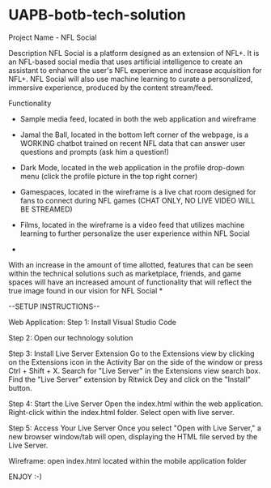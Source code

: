 # UAPB-botb-tech-solution

Project Name - NFL Social

Description
  NFL Social is a platform designed as an extension of NFL+. It is an NFL-based social media that uses artificial intelligence to create an assistant to enhance the user's NFL experience and increase acquisition for NFL+. NFL Social will also use machine learning to curate a personalized, immersive experience, produced by the content stream/feed.

Functionality
- Sample media feed, located in both the web application and wireframe

- Jamal the Ball, located in the bottom left corner of the webpage, is a WORKING chatbot trained on recent NFL data that can answer user questions and prompts (ask him a question!)

- Dark Mode, located in the web application in the profile drop-down menu (click the profile picture in the top right corner)

- Gamespaces, located in the wireframe is a live chat room designed for fans to connect during NFL games (CHAT ONLY, NO LIVE VIDEO WILL BE STREAMED)

- Films, located in the wireframe is a video feed that utilizes machine learning to further personalize the user experience within NFL Social

*
With an increase in the amount of time allotted, features that can be seen within the technical solutions such as marketplace, friends, and game spaces will have an increased amount of functionality that will reflect the true image found in our vision for NFL Social
*

--SETUP INSTRUCTIONS--


Web Application: 
Step 1: Install Visual Studio Code

Step 2: Open our technology solution

Step 3: Install Live Server Extension
Go to the Extensions view by clicking on the Extensions icon in the Activity Bar on the side of the window or press Ctrl + Shift + X.
Search for "Live Server" in the Extensions view search box.
Find the "Live Server" extension by Ritwick Dey and click on the "Install" button.

Step 4: Start the Live Server
Open the index.html within the web application. Right-click within the index.html folder. Select open with live server.

Step 5: Access Your Live Server
Once you select "Open with Live Server," a new browser window/tab will open, displaying the HTML file served by the Live Server.

Wireframe:
open index.html located within the mobile application folder

ENJOY :-)
